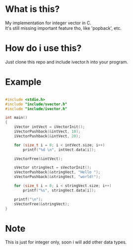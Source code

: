 # What is this?
My implementation for integer vector in C.\
It's still missing important feature tho, like 'popback', etc.

# How do i use this?
Just clone this repo and include ivector.h into your program.

# Example

``` C

#include <stdio.h>
#include "include/svector.h"
#include "include/ivector.h"

int main()
{
    iVector intVect = iVectorInit();
    iVectorPushback(&intVect, 10);
    iVectorPushback(&intVect, 20);

    for (size_t i = 0; i < intVect.size; i++)
        printf("%d \n", intVect.data[i]);

    iVectorFree(&intVect);

    sVector stringVect = sVectorInit();
    sVectorPushback(&stringVect, "Hello ");
    sVectorPushback(&stringVect, "world!");

    for (size_t i = 0; i < stringVect.size; i++)
        printf("%s", stringVect.data[i]);

    printf("\n");
    sVectorFree(&stringVect);
}


```

# Note
This is just for integer only, soon i will add other data types.
